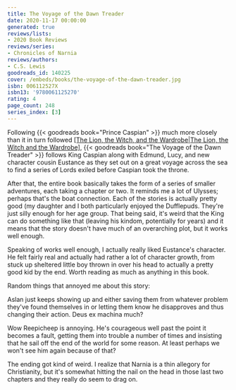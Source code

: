 ```yaml
---
title: The Voyage of the Dawn Treader
date: 2020-11-17 00:00:00
generated: true
reviews/lists:
- 2020 Book Reviews
reviews/series:
- Chronicles of Narnia
reviews/authors:
- C.S. Lewis
goodreads_id: 140225
cover: /embeds/books/the-voyage-of-the-dawn-treader.jpg
isbn: 006112527X
isbn13: '9780061125270'
rating: 4
page_count: 248
series_index: [3]
---
```

Following {{< goodreads book="Prince Caspian" >}} much more closely than it in turn followed [[The Lion, the Witch, and the Wardrobe|The Lion, the Witch and the Wardrobe]](), {{< goodreads book="The Voyage of the Dawn Treader" >}} follows King Caspian along with Edmund, Lucy, and new character cousin Eustance as they set out on a great voyage across the sea to find a series of Lords exiled before Caspian took the throne.  

After that, the entire book basically takes the form of a series of smaller adventures, each taking a chapter or two. It reminds me a lot of Ulysses; perhaps that's the boat connection. Each of the stories is actually pretty good (my daughter and I both particularly enjoyed the Dufflepuds. They're just silly enough for her age group. That being said, it's weird that the King can do something like that (leaving his kindom, potentially for years) and it means that the story doesn't have much of an overarching plot, but it works well enough.  

<!--more-->

Speaking of works well enough, I actually really liked Eustance's character. He felt fairly real and actually had rather a lot of character growth, from stuck up sheltered little boy thrown in over his head to actually a pretty good kid by the end. Worth reading as much as anything in this book.  

Random things that annoyed me about this story:  

Aslan just keeps showing up and either saving them from whatever problem they've found themselves in or letting them know he disapproves and thus changing their action. Deus ex machina much?  

Wow Reepicheep is annoying. He's courageous well past the point it becomes a fault, getting them into trouble a number of times and insisting that he sail off the end of the world for some reason. At least perhaps we won't see him again because of that?  

The ending got kind of weird. I realize that Narnia is a thin allegory for Christianity, but it's somewhat hitting the nail on the head in those last two chapters and they really do seem to drag on.